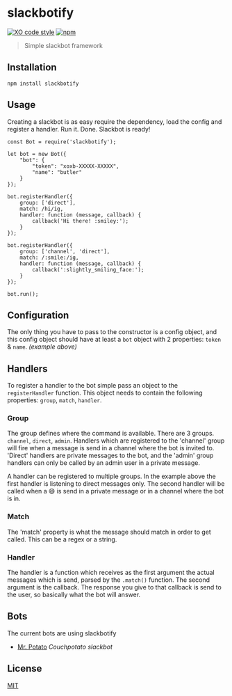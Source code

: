 
# slackbotify
[![XO code style](https://img.shields.io/badge/code_style-XO-5ed9c7.svg)](https://github.com/sindresorhus/xo)
[![npm](https://img.shields.io/npm/v/slackbotify.svg?maxAge=3600)](https://www.npmjs.com/package/slackbotify)

> Simple slackbot framework

## Installation
```
npm install slackbotify
```

## Usage
Creating a slackbot is as easy require the dependency, load the config and register a handler. Run it. Done. Slackbot is ready!

```
const Bot = require('slackbotify');

let bot = new Bot({
	"bot": {
		"token": "xoxb-XXXXX-XXXXX",
		"name": "butler"
	}
});

bot.registerHandler({
	group: ['direct'],
	match: /hi/ig,
	handler: function (message, callback) {
		callback('Hi there! :smiley:');
	}
});

bot.registerHandler({
	group: ['channel', 'direct'],
	match: /:smile:/ig,
	handler: function (message, callback) {
		callback(':slightly_smiling_face:');
	}
});

bot.run();
```

## Configuration
The only thing you have to pass to the constructor is a config object, and this config object should have at least a `bot` object with 2 properties: `token` & `name`. _(example above)_

## Handlers
To register a handler to the bot simple pass an object to the `registerHandler` function. This object needs to contain the following properties: `group`, `match`, `handler`.

### Group
The group defines where the command is available. There are 3 groups. `channel`, `direct`, `admin`. Handlers which are registered to the 'channel' group will fire when a message is send in a channel where the bot is invited to. 'Direct' handlers are private messages to the bot, and the 'admin' group handlers can only be called by an admin user in a private message.

A handler can be registered to multiple groups. In the example above the first handler is listening to direct messages only. The second handler will be called when a :smile: is send in a private message or in a channel where the bot is in.

### Match
The 'match' property is what the message should match in order to get called. This can be a regex or a string.

### Handler
The handler is a function which receives as the first argument the actual messages which is send, parsed by the `.match()` function. The second argument is the callback. The response you give to that callback is send to the user, so basically what the bot will answer.

## Bots
The current bots are using slackbotify
- [Mr. Potato](https://github.com/RolfKoenders/potato) _Couchpotato slackbot_

## License
[MIT](https://opensource.org/licenses/MIT)
